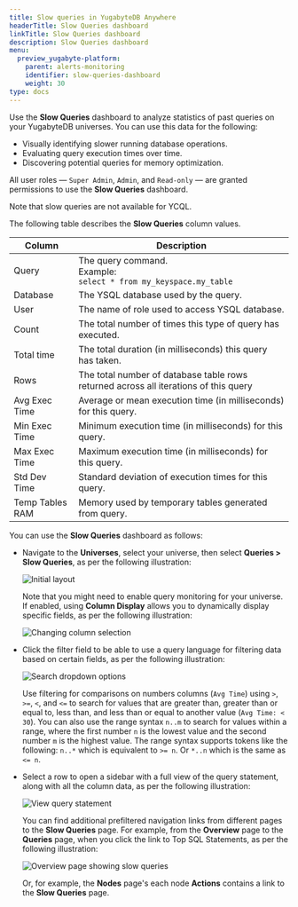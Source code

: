 ```yaml
---
title: Slow queries in YugabyteDB Anywhere
headerTitle: Slow Queries dashboard
linkTitle: Slow Queries dashboard
description: Slow Queries dashboard
menu:
  preview_yugabyte-platform:
    parent: alerts-monitoring
    identifier: slow-queries-dashboard
    weight: 30
type: docs
---
```


Use the **Slow Queries** dashboard to analyze statistics of past queries on your YugabyteDB universes. You can use this data for the following:

- Visually identifying slower running database operations.
- Evaluating query execution times over time.
- Discovering potential queries for memory optimization.

All user roles — `Super Admin`, `Admin`, and `Read-only` — are granted permissions to use the **Slow Queries** dashboard.

Note that slow queries are not available for YCQL.

The following table describes the **Slow Queries** column values.

| Column          | Description                                                  |
| --------------- | ------------------------------------------------------------ |
| Query           | The query command.<br>Example: <br>`select * from my_keyspace.my_table` |
| Database        | The YSQL database used by the query.                         |
| User            | The name of role used to access YSQL database.               |
| Count           | The total number of times this type of query has executed.   |
| Total time      | The total duration (in milliseconds) this query has taken.   |
| Rows            | The total number of database table rows returned across all iterations of this query |
| Avg Exec Time   | Average or mean execution time (in milliseconds) for this query. |
| Min Exec Time   | Minimum execution time (in milliseconds) for this query.     |
| Max Exec Time   | Maximum execution time (in milliseconds) for this query.     |
| Std Dev Time    | Standard deviation of execution times for this query.        |
| Temp Tables RAM | Memory used by temporary tables generated from query.        |

You can use the **Slow Queries** dashboard as follows:

- Navigate to the **Universes**, select your universe, then select **Queries > Slow Queries**, as per the following illustration:

  ![Initial layout](/images/yp/alerts-monitoring/slow-queries/initial-table-view.png)

  Note that you might need to enable query monitoring for your universe. If enabled, using **Column Display** allows you to dynamically display specific fields, as per the following illustration:

  ![Changing column selection](/images/yp/alerts-monitoring/slow-queries/selecting-columns.png)

- Click the filter field to be able to use a query language for filtering data based on certain fields, as per the following illustration:

  ![Search dropdown options](/images/yp/alerts-monitoring/slow-queries/search-dropdown-options.png)

  Use filtering for comparisons on numbers columns (`Avg Time`) using `>`, `>=`, `<`, and `<=` to search for values that are greater than, greater than or equal to, less than, and less than or equal to another value (`Avg Time: < 30`). You can also use the range syntax `n..m` to search for values within a range, where the first number `n` is the lowest value and the second number `m` is the highest value. The range syntax supports tokens like the following: `n..*` which is equivalent to `>= n`. Or `*..n` which is the same as `<= n`.

- Select a row to open a sidebar with a full view of the query statement, along with all the column data, as per the following illustration:

  ![View query statement](/images/yp/alerts-monitoring/slow-queries/query-info-panel.png)

  You can find additional prefiltered navigation links from different pages to the **Slow Queries** page. For example, from the **Overview** page to the **Queries** page, when you click the link to Top SQL Statements, as per the following illustration:

  ![Overview page showing slow queries](/images/yp/alerts-monitoring/slow-queries/overview-showing-link.png)

  Or, for example, the **Nodes** page's each node **Actions** contains a link to the **Slow Queries** page.
